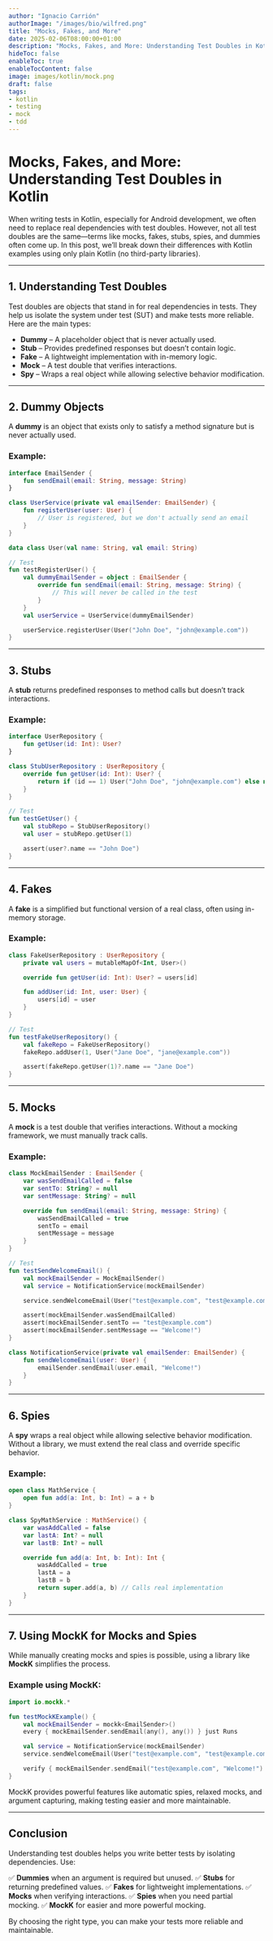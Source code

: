 ```yaml
---
author: "Ignacio Carrión"
authorImage: "/images/bio/wilfred.png"
title: "Mocks, Fakes, and More"
date: 2025-02-06T08:00:00+01:00
description: "Mocks, Fakes, and More: Understanding Test Doubles in Kotlin"
hideToc: false
enableToc: true
enableTocContent: false
image: images/kotlin/mock.png
draft: false
tags:
- kotlin
- testing
- mock
- tdd
---
```


# Mocks, Fakes, and More: Understanding Test Doubles in Kotlin

When writing tests in Kotlin, especially for Android development, we often need to replace real dependencies with test doubles. However, not all test doubles are the same—terms like mocks, fakes, stubs, spies, and dummies often come up. In this post, we’ll break down their differences with Kotlin examples using only plain Kotlin (no third-party libraries).

---

## 1. Understanding Test Doubles

Test doubles are objects that stand in for real dependencies in tests. They help us isolate the system under test (SUT) and make tests more reliable. Here are the main types:

- **Dummy** – A placeholder object that is never actually used.
- **Stub** – Provides predefined responses but doesn’t contain logic.
- **Fake** – A lightweight implementation with in-memory logic.
- **Mock** – A test double that verifies interactions.
- **Spy** – Wraps a real object while allowing selective behavior modification.

---

## 2. Dummy Objects

A **dummy** is an object that exists only to satisfy a method signature but is never actually used.

### Example:
```kotlin
interface EmailSender {
    fun sendEmail(email: String, message: String)
}

class UserService(private val emailSender: EmailSender) {
    fun registerUser(user: User) {
        // User is registered, but we don't actually send an email
    }
}

data class User(val name: String, val email: String)

// Test
fun testRegisterUser() {
    val dummyEmailSender = object : EmailSender {
        override fun sendEmail(email: String, message: String) {
            // This will never be called in the test
        }
    }
    val userService = UserService(dummyEmailSender)

    userService.registerUser(User("John Doe", "john@example.com"))
}
```

---

## 3. Stubs

A **stub** returns predefined responses to method calls but doesn’t track interactions.

### Example:
```kotlin
interface UserRepository {
    fun getUser(id: Int): User?
}

class StubUserRepository : UserRepository {
    override fun getUser(id: Int): User? {
        return if (id == 1) User("John Doe", "john@example.com") else null
    }
}

// Test
fun testGetUser() {
    val stubRepo = StubUserRepository()
    val user = stubRepo.getUser(1)

    assert(user?.name == "John Doe")
}
```

---

## 4. Fakes

A **fake** is a simplified but functional version of a real class, often using in-memory storage.

### Example:
```kotlin
class FakeUserRepository : UserRepository {
    private val users = mutableMapOf<Int, User>()

    override fun getUser(id: Int): User? = users[id]

    fun addUser(id: Int, user: User) {
        users[id] = user
    }
}

// Test
fun testFakeUserRepository() {
    val fakeRepo = FakeUserRepository()
    fakeRepo.addUser(1, User("Jane Doe", "jane@example.com"))

    assert(fakeRepo.getUser(1)?.name == "Jane Doe")
}
```

---

## 5. Mocks

A **mock** is a test double that verifies interactions. Without a mocking framework, we must manually track calls.

### Example:
```kotlin
class MockEmailSender : EmailSender {
    var wasSendEmailCalled = false
    var sentTo: String? = null
    var sentMessage: String? = null

    override fun sendEmail(email: String, message: String) {
        wasSendEmailCalled = true
        sentTo = email
        sentMessage = message
    }
}

// Test
fun testSendWelcomeEmail() {
    val mockEmailSender = MockEmailSender()
    val service = NotificationService(mockEmailSender)

    service.sendWelcomeEmail(User("test@example.com", "test@example.com"))

    assert(mockEmailSender.wasSendEmailCalled)
    assert(mockEmailSender.sentTo == "test@example.com")
    assert(mockEmailSender.sentMessage == "Welcome!")
}

class NotificationService(private val emailSender: EmailSender) {
    fun sendWelcomeEmail(user: User) {
        emailSender.sendEmail(user.email, "Welcome!")
    }
}
```

---

## 6. Spies

A **spy** wraps a real object while allowing selective behavior modification. Without a library, we must extend the real class and override specific behavior.

### Example:
```kotlin
open class MathService {
    open fun add(a: Int, b: Int) = a + b
}

class SpyMathService : MathService() {
    var wasAddCalled = false
    var lastA: Int? = null
    var lastB: Int? = null

    override fun add(a: Int, b: Int): Int {
        wasAddCalled = true
        lastA = a
        lastB = b
        return super.add(a, b) // Calls real implementation
    }
}
```

---

## 7. Using MockK for Mocks and Spies

While manually creating mocks and spies is possible, using a library like **MockK** simplifies the process.

### Example using MockK:
```kotlin
import io.mockk.*

fun testMockKExample() {
    val mockEmailSender = mockk<EmailSender>()
    every { mockEmailSender.sendEmail(any(), any()) } just Runs

    val service = NotificationService(mockEmailSender)
    service.sendWelcomeEmail(User("test@example.com", "test@example.com"))

    verify { mockEmailSender.sendEmail("test@example.com", "Welcome!") }
}
```

MockK provides powerful features like automatic spies, relaxed mocks, and argument capturing, making testing easier and more maintainable.

---

## Conclusion

Understanding test doubles helps you write better tests by isolating dependencies. Use:

✅ **Dummies** when an argument is required but unused.
✅ **Stubs** for returning predefined values.
✅ **Fakes** for lightweight implementations.
✅ **Mocks** when verifying interactions.
✅ **Spies** when you need partial mocking.
✅ **MockK** for easier and more powerful mocking.

By choosing the right type, you can make your tests more reliable and maintainable.
